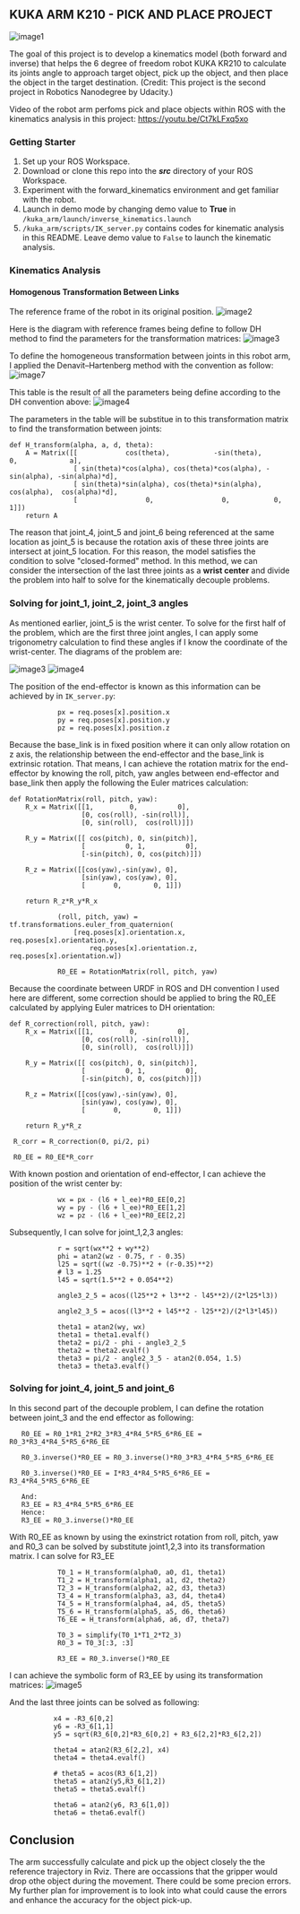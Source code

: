 ## KUKA ARM K210 - PICK AND PLACE PROJECT
![image1](https://s-media-cache-ak0.pinimg.com/236x/62/44/2d/62442d955224718da89238b244578f43--industrial-robots-the-machine.jpg)

The goal of this project is to develop a kinematics model (both forward and inverse) that helps the 6 degree of 
freedom robot KUKA KR210 to calculate its joints angle to approach target object, pick up the object, and then place the
object in the target destination.
(Credit: This project is the second project in Robotics Nanodegree by Udacity.)

Video of the robot arm perfoms pick and place objects within ROS with the kinematics analysis in this project:
https://youtu.be/Ct7kLFxq5xo

### Getting Starter
1. Set up your ROS Workspace.
2. Download or clone this repo into the ***src*** directory of your ROS Workspace.  
3. Experiment with the forward_kinematics environment and get familiar with the robot.
4. Launch in demo mode by changing demo value to __True__ in `/kuka_arm/launch/inverse_kinematics.launch`
5. `/kuka_arm/scripts/IK_server.py` contains codes for kinematic analysis in this README.
Leave demo value to `False` to launch the kinematic analysis.

### Kinematics Analysis
#### Homogenous Transformation Between Links

The reference frame of the robot in its original position.
![image2](https://github.com/ancabilloni/Robot-Arm-Kinematics/blob/master/misc_images/original_pos.png)

Here is the diagram with reference frames being define to follow DH method to find the parameters for the 
transformation matrices:
![image3](https://github.com/ancabilloni/Robot-Arm-Kinematics/blob/master/misc_images/Reference_frame.png)

To define the homogeneous transformation between joints in this robot arm, I applied the Denavit–Hartenberg method
with the convention as follow:
![image7](https://github.com/ancabilloni/Robot-Arm-Kinematics/blob/master/misc_images/Selection_066.png)

This table is the result of all the parameters being define according to the DH convention above:
![image4](https://github.com/ancabilloni/Robot-Arm-Kinematics/blob/master/misc_images/DH_table.png)

The parameters in the table will be substitue in to this transformation matrix to find the transformation between joints:
```
def H_transform(alpha, a, d, theta):
    A = Matrix([[            cos(theta),           -sin(theta),           0,             a],
                [ sin(theta)*cos(alpha), cos(theta)*cos(alpha), -sin(alpha), -sin(alpha)*d],
                [ sin(theta)*sin(alpha), cos(theta)*sin(alpha),  cos(alpha),  cos(alpha)*d],
                [                 0,                 0,           0,             1]])
    return A
```

The reason that joint_4, joint_5 and joint_6 being referenced at the same location as joint_5 is because the rotation axis
of these three joints are intersect at joint_5 location. For this reason, the model satisfies the condition to solve "closed-formed" method. In this method, we can consider the intersection of the last three joints as a __wrist center__ and divide the problem
into half to solve for the kinematically decouple problems.

### Solving for joint_1, joint_2, joint_3 angles
As mentioned earlier, joint_5 is the wrist center. To solve for the first half of the problem, which are the first three joint angles,
I can apply some trigonometry calculation to find these angles if I know the coordinate of the wrist-center. The diagrams of the problem are:

![image3](https://github.com/ancabilloni/Robot-Arm-Kinematics/blob/master/misc_images/3D.png)
![image4](https://github.com/ancabilloni/Robot-Arm-Kinematics/blob/master/misc_images/diagram_23.png)

The position of the end-effector is known as this information can be achieved by in `IK_server.py`:
```
            px = req.poses[x].position.x
            py = req.poses[x].position.y
            pz = req.poses[x].position.z
```
Because the base_link is in fixed position where it can only allow rotation on z axis, the relationship between the end-effector and the base_link is extrinsic rotation. That means, I can achieve the rotation matrix for the end-effector by knowing the roll, pitch, yaw angles between end-effector and base_link then apply the following the Euler matrices calculation:
```
def RotationMatrix(roll, pitch, yaw):
    R_x = Matrix([[1,         0,          0],
                  [0, cos(roll), -sin(roll)],
                  [0, sin(roll),  cos(roll)]])

    R_y = Matrix([[ cos(pitch), 0, sin(pitch)],
                  [          0, 1,          0],
                  [-sin(pitch), 0, cos(pitch)]])

    R_z = Matrix([[cos(yaw),-sin(yaw), 0],
                  [sin(yaw), cos(yaw), 0],
                  [       0,        0, 1]])

    return R_z*R_y*R_x
```
```
            (roll, pitch, yaw) = tf.transformations.euler_from_quaternion(
                [req.poses[x].orientation.x, req.poses[x].orientation.y,
                    req.poses[x].orientation.z, req.poses[x].orientation.w])

            R0_EE = RotationMatrix(roll, pitch, yaw)
```
Because the coordinate between URDF in ROS and DH convention I used here are different, some correction should be applied to bring the R0_EE calculated by applying Euler matrices to DH orientation:

```
def R_correction(roll, pitch, yaw):
    R_x = Matrix([[1,         0,          0],
                  [0, cos(roll), -sin(roll)],
                  [0, sin(roll),  cos(roll)]])

    R_y = Matrix([[ cos(pitch), 0, sin(pitch)],
                  [          0, 1,          0],
                  [-sin(pitch), 0, cos(pitch)]])

    R_z = Matrix([[cos(yaw),-sin(yaw), 0],
                  [sin(yaw), cos(yaw), 0],
                  [       0,        0, 1]])

    return R_y*R_z
    
 R_corr = R_correction(0, pi/2, pi)

 R0_EE = R0_EE*R_corr
```
With known postion and orientation of end-effector, I can achieve the position of the wrist center by:
```
            wx = px - (l6 + l_ee)*R0_EE[0,2]
            wy = py - (l6 + l_ee)*R0_EE[1,2]
            wz = pz - (l6 + l_ee)*R0_EE[2,2]
```
Subsequently, I can solve for joint_1,2,3 angles:
```
            r = sqrt(wx**2 + wy**2)
            phi = atan2(wz - 0.75, r - 0.35)
            l25 = sqrt((wz -0.75)**2 + (r-0.35)**2)
            # l3 = 1.25
            l45 = sqrt(1.5**2 + 0.054**2)

            angle3_2_5 = acos((l25**2 + l3**2 - l45**2)/(2*l25*l3))
            
            angle2_3_5 = acos((l3**2 + l45**2 - l25**2)/(2*l3*l45))

            theta1 = atan2(wy, wx)
            theta1 = theta1.evalf()
            theta2 = pi/2 - phi - angle3_2_5
            theta2 = theta2.evalf()
            theta3 = pi/2 - angle2_3_5 - atan2(0.054, 1.5)
            theta3 = theta3.evalf()
```
### Solving for joint_4, joint_5 and joint_6
In this second part of the decouple problem, I can define the rotation between joint_3 and the end effector as following:
```
   R0_EE = R0_1*R1_2*R2_3*R3_4*R4_5*R5_6*R6_EE = R0_3*R3_4*R4_5*R5_6*R6_EE
   
   R0_3.inverse()*R0_EE = R0_3.inverse()*R0_3*R3_4*R4_5*R5_6*R6_EE
   
   R0_3.inverse()*R0_EE = I*R3_4*R4_5*R5_6*R6_EE = R3_4*R4_5*R5_6*R6_EE
   
   And:
   R3_EE = R3_4*R4_5*R5_6*R6_EE
   Hence:
   R3_EE = R0_3.inverse()*R0_EE
```
With R0_EE as known by using the exinstrict rotation from roll, pitch, yaw and R0_3 can be solved by substitute joint1,2,3
into its transformation matrix. I can solve for R3_EE
```
            T0_1 = H_transform(alpha0, a0, d1, theta1)
            T1_2 = H_transform(alpha1, a1, d2, theta2)
            T2_3 = H_transform(alpha2, a2, d3, theta3)
            T3_4 = H_transform(alpha3, a3, d4, theta4)
            T4_5 = H_transform(alpha4, a4, d5, theta5)
            T5_6 = H_transform(alpha5, a5, d6, theta6)
            T6_EE = H_transform(alpha6, a6, d7, theta7)
            
            T0_3 = simplify(T0_1*T1_2*T2_3)
            R0_3 = T0_3[:3, :3]
            
            R3_EE = R0_3.inverse()*R0_EE
 ```
 I can achieve the symbolic form of R3_EE by using its transformation matrices:
 ![image5](https://github.com/ancabilloni/Robot-Arm-Kinematics/blob/master/symbolic.png)
 
 And the last three joints can be solved as following:
 
 ```
            x4 = -R3_6[0,2]
            y6 = -R3_6[1,1]
            y5 = sqrt(R3_6[0,2]*R3_6[0,2] + R3_6[2,2]*R3_6[2,2])

            theta4 = atan2(R3_6[2,2], x4)
            theta4 = theta4.evalf()

            # theta5 = acos(R3_6[1,2])
            theta5 = atan2(y5,R3_6[1,2])
            theta5 = theta5.evalf()

            theta6 = atan2(y6, R3_6[1,0])
            theta6 = theta6.evalf()
```
## Conclusion
The arm successfully calculate and pick up the object closely the the reference trajectory in Rviz. There are occassions
that the gripper would drop othe object during the movement. There could be some precion errors. My further plan for improvement
is to look into what could cause the errors and enhance the accuracy for the object pick-up.

